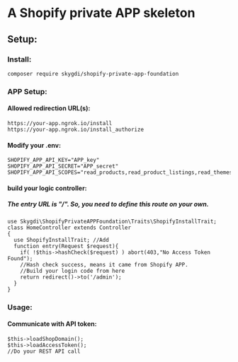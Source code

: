 # A Shopify private APP skeleton


## Setup:
### Install:
```
composer require skygdi/shopify-private-app-foundation
```
### APP Setup: 
#### Allowed redirection URL(s):
```
https://your-app.ngrok.io/install
https://your-app.ngrok.io/install_authorize
```
#### Modify your .env:
```
SHOPIFY_APP_API_KEY="APP_key"
SHOPIFY_APP_API_SECRET="APP_secret"
SHOPIFY_APP_API_SCOPES="read_products,read_product_listings,read_themes,write_themes,read_script_tags,write_script_tags"
```
#### build your logic controller:
##### The entry URL is "/". So, you need to define this route on your own.
```
use Skygdi\ShopifyPrivateAPPFoundation\Traits\ShopifyInstallTrait;
class HomeController extends Controller
{
  use ShopifyInstallTrait; //Add
  function entry(Request $request){
    if( !$this->hashCheck($request) ) abort(403,"No Access Token Found");
    //Hash check success, means it came from Shopify APP.
    //Build your login code from here
    return redirect()->to('/admin');
  }
}
```
### Usage: 
#### Communicate with API token:
```
$this->loadShopDomain();
$this->loadAccessToken();
//Do your REST API call
```